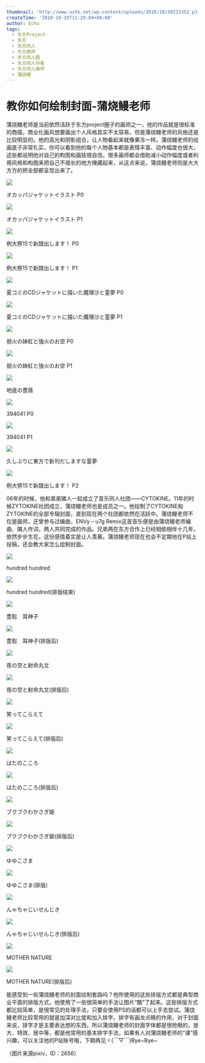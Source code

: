 ```yaml
---
thumbnail: 'http://www.uzkk.net/wp-content/uploads/2018/10/50223352_p1-825x510.png'
createTime: '2018-10-28T11:29:04+00:00'
author: Echo
tags:
  - 东方Project
  - 东方
  - 东方同人
  - 东方画师
  - 东方同人图
  - 东方同人作者
  - 东方同人画师
  - 蒲烧鳗
---
```


# 教你如何绘制封面-蒲烧鳗老师

蒲烧鳗老师是当前依然活跃于东方project圈子的画师之一，他的作品就是很标准的商插，商业化画风想要画出个人风格其实不太容易，但是蒲烧鳗老师的风格还是比较明显的。他的高光和阴影组合，让人物看起来就像果冻一样。蒲烧鳗老师的绘画底子非常扎实，你可以看到他的每个人物基本都是表情丰富、动作幅度也很大，这些都说明他对自己的构图和画技很自信。很多画师都会借助减小动作幅度或者利用风格和构图来把自己不擅长的地方掩藏起来，从这点来说，蒲烧鳗老师则是大大方方的把全部都呈现出来了。

![](http://www.uzkk.net/wp-content/uploads/2018/10/62776275-878x1024.png)

オカッパジャケットイラスト P0

![](http://www.uzkk.net/wp-content/uploads/2018/10/62776275_p1-878x1024.png)

オカッパジャケットイラスト P1

![](http://www.uzkk.net/wp-content/uploads/2018/10/68534949_p0.png)

例大祭15で新譜出します！ P0

![](http://www.uzkk.net/wp-content/uploads/2018/10/68534949_p1.png)

例大祭15で新譜出します！ P1

![](http://www.uzkk.net/wp-content/uploads/2018/10/59215684_p0.png)

夏コミのCDジャケットに描いた魔理沙と霊夢 P0

![](http://www.uzkk.net/wp-content/uploads/2018/10/59215684_p1.png)

夏コミのCDジャケットに描いた魔理沙と霊夢 P1

![](http://www.uzkk.net/wp-content/uploads/2018/10/60607847_p0-904x1024.png)

弱火の妹紅と強火のお空 P0

![](http://www.uzkk.net/wp-content/uploads/2018/10/60607847_p1.png)

弱火の妹紅と強火のお空 P1

![](http://www.uzkk.net/wp-content/uploads/2018/10/12368542_p0-901x1024.jpg)

地底の薔薇

![](http://www.uzkk.net/wp-content/uploads/2018/10/54249206_p0.png)

394041 P0

![](http://www.uzkk.net/wp-content/uploads/2018/10/54249206_p2.png)

394041 P1

![](http://www.uzkk.net/wp-content/uploads/2018/10/56711247_p0-732x1024.jpg)

久しぶりに東方で新刊だしますな霊夢

![](http://www.uzkk.net/wp-content/uploads/2018/10/68534949_p2.png)

例大祭15で新譜出します！ P2

06年的时候，他和弟弟隣人一起成立了音乐同人社团——CYTOKINE。11年的时候ZYTOKINE社团成立，蒲烧鳗老师也是成员之一。他绘制了CYTOKINE和ZYTOKINE的全部专辑封面，直到现在两个社团都依然在活跃中。蒲烧鳗老师不仅是画师，还曾参与过编曲，ENVy – u7g Remix这首音乐便是由蒲烧鳗老师编曲、隣人作词，两人共同完成的作品。兄弟两在东方合作上已经相依相伴十几年，依然步步生花，这份感情着实是让人羡慕。蒲烧鳗老师现在也会不定期地在P站上投稿，还会教大家怎么绘制封面。

![](http://www.uzkk.net/wp-content/uploads/2018/10/50223352_p0-878x1024.png)

hundred hundred

![](http://www.uzkk.net/wp-content/uploads/2018/10/50223352_p1-878x1024.png)

hundred hundred(排版结束)

![](http://www.uzkk.net/wp-content/uploads/2018/10/24132064_p2-612x1024.jpg)

豊聡　耳神子

![](http://www.uzkk.net/wp-content/uploads/2018/10/24132064_p1-731x1024.jpg)

豊聡　耳神子(排版后)

![](http://www.uzkk.net/wp-content/uploads/2018/10/47810453_p0.jpg)

夜の空と射命丸文

![](http://www.uzkk.net/wp-content/uploads/2018/10/47810453_p1.jpg)

夜の空と射命丸文(排版后)

![](http://www.uzkk.net/wp-content/uploads/2018/10/18584085_p1-933x1024.jpg)

笑ってこらえて

![](http://www.uzkk.net/wp-content/uploads/2018/10/18584085_p2.jpg)

笑ってこらえて(排版后)

![](http://www.uzkk.net/wp-content/uploads/2018/10/45692125_p0-860x1024.jpg)

はたのこころ

![](http://www.uzkk.net/wp-content/uploads/2018/10/45692125_p1-1024x860.jpg)

はたのこころ(排版后)

![](http://www.uzkk.net/wp-content/uploads/2018/10/56536942_p0.png)

ブクブクわかさぎ姫

![](http://www.uzkk.net/wp-content/uploads/2018/10/56536942_p1-875x1024.png)

ブクブクわかさぎ姫(排版后)

![](http://www.uzkk.net/wp-content/uploads/2018/10/56624446_p0.png)

ゆゆこさま

![](http://www.uzkk.net/wp-content/uploads/2018/10/56624446_p1.png)

ゆゆこさま(排版)

![](http://www.uzkk.net/wp-content/uploads/2018/10/40565656_p1.jpg)

んゃちゃじいせんじき

![](http://www.uzkk.net/wp-content/uploads/2018/10/40565656_p0.jpg)

んゃちゃじいせんじき(排版后)

![](http://www.uzkk.net/wp-content/uploads/2018/10/43281180_p0.jpg)

MOTHER NATURE

![](http://www.uzkk.net/wp-content/uploads/2018/10/43281180_p1.jpg)

MOTHER NATURE(排版后)

能感受到一些蒲烧鳗老师的封面绘制套路吗？他所使用的这些排版方式都是典型商业平面的排版方式，他使用了一些很简单的手法让图片“酷”了起来。这些排版方式都比较简单，是很常见的处理手法，只要会使用PS的话都可以上手去尝试。蒲烧鳗老师比较常用的就是加深对比度和加入排字。排字有画龙点睛的作用，对于封面来说，排字才是主要表达想的东西。所以蒲烧鳗老师的封面字体都是很抢眼的，放大、特效、居中等，都是他常用的基本排字手法，如果有人对蒲烧鳗老师的“课”感兴趣，可以关注他的P站账号哦，下期再见ヾ(￣▽￣)Bye~Bye~

（图片来源pixiv，ID：2656）
